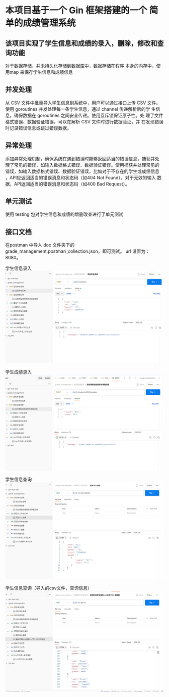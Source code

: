 本项目基于一个 Gin 框架搭建的一个 简单的成绩管理系统
==

该项目实现了学生信息和成绩的录入，删除，修改和查询功能
-
对于数据存储，并未持久化存储到数据库中，数据存储在程序
本身的内存中，使用map 来保存学生信息和成绩信息

并发处理
-
从 CSV 文件中批量导入学生信息到系统中，用户可以通过接口上传 CSV 文件。
使用 goroutines 并发处理每一条学生信息，通过 channel 传递解析后的学
生信息，确保数据在 goroutines 之间安全传递。使用互斥锁保证原子性。处
理了文件格式错误、数据验证错误，可以在解析 CSV 文件时进行数据验证，并
在发现错误时记录错误信息或跳过错误数据。

异常处理
-
添加异常处理机制，确保系统在遇到错误时能够返回适当的错误信息，捕获并处
理了常见的错误，如输入数据格式错误、数据验证错误。使用捕获并处理常见的
错误，如输入数据格式错误、数据验证错误，比如对于不存在的学生或成绩信息
，API应返回适当的错误消息和状态码（如404 Not Found），对于无效的输入
数据，API返回适当的错误消息和状态码（如400 Bad Request）。

单元测试
-
使用 testing 包对学生信息和成绩的增删改查进行了单元测试


接口文档
-
在postman 中导入 doc 文件夹下的grade_management.postman_collection.json，即可测试。
url 设置为：8080。 

学生信息录入  
![学生信息录入](https://github.com/yehan5555/grade_management/blob/master/doc/luru.png)

学生成绩录入  
![学生成绩录入](https://github.com/yehan5555/grade_management/blob/master/doc/lurucj.png)

学生信息查询  
![学生信息查询](https://github.com/yehan5555/grade_management/blob/master/doc/search.png)

学生信息查询（导入的csv文件，查询信息）
![学生信息csv查询](https://github.com/yehan5555/grade_management/blob/master/doc/search_csv.png)












